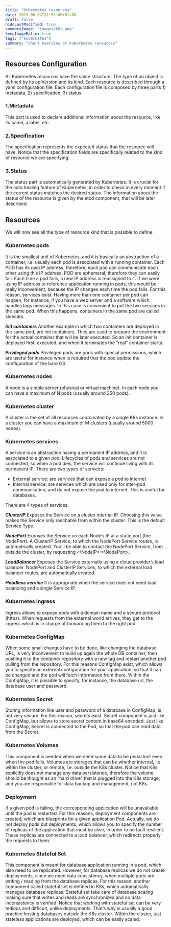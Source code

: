 ```yaml
---
title: "Kubernetes resources"
date: 2019-06-04T21:55:06+01:00
draft: false
hideLastModified: true
summaryImage: "images/k8s.png"
keepImageRatio: true
tags: ["kubernetes"]
summary: "Short overview of Kubernetes resources"
---
```

## Resources Configuration
All Kubernetes resources have the same structure. The type of an object is defined by its apiVersion and its kind. Each resource is described through a yaml configuration file. Each configuration file is composed by three parts 1) metadata, 2) specification, 3) status.
### 1.Metadata
This part is used to declare additional information about the resource, like its name, a label, etc. 
### 2.Specification
The specification represents the expected status that the resource will have. Notice that the specification fields are specifically related to the kind of resource we are specifying.
### 3.Status
The status part is automatically generated by Kubernetes. It is crucial for the auto healing feature of Kubernetes, in order to check in every moment if the current status matches the desired status. The information about the status of the resource is given by the etcd component, that will be later described.

## Resources
We will now see all the type of resource kind that is possible to define.
### Kubernetes pods
It is the smallest unit of Kubernetes, and it is basically an abstraction of a container, i.e. usually each pod is associated with a running container. Each POD has its own IP address; therefore, each pod can communicate each other using this IP address. POD are ephemeral, therefore they can easily fail. Each time a pod fails, a new IP address is reassigned to it. If we were using IP address to reference application running in pods, this would be really inconvenient, because the IP changes each time the pod fails. For this reason, services exist. Having more than one container per pod can happen, for instance, if you have a web server and a software which handles logs messages. In this case is convenient to put the two services in the same pod. When this happens, containers in the same pod are called sidecars.

***Init containers***
Another example in which two containers are deployed in the same pod, are init containers. They are used to prepare the environment for the actual container that will be later executed. So an init container is deployed first, executed, and when it terminates the “real” container starts.

***Privileged pods***
Privileged pods are pods with special permissions, which are useful for instance when is required that the pod update the configuration of the bare OS.

### Kubernetes nodes
A node is a simple server (physical or virtual machine). In each node you can have a maximum of N pods (usually around 250 pods).
### Kubernetes cluster
A cluster is the set of all resources coordinated by a single K8s instance. In a cluster you can have a maximum of M clusters (usually around 5000 nodes).
### Kubernetes services
A service is an abstraction having a permanent IP address, and it is associated to a given pod. Lifecycles of pods and services are not connected, so when a pod dies, the service will continue living with its permanent IP. There are two types of services:
- External service: are services that can expose a pod to internet
- Internal service: are services which are used only for inter-pod communication, and do not expose the pod to internet. This is useful for databases.

There are 4 types of services.

***ClusterIP*** 
Exposes the Service on a cluster internal IP. Choosing this value makes the Service only reachable from within the cluster. This is the default Service Type.

***NodePort***
Exposes the Service on each Node’s IP at a static port (the NodePort). A ClusterIP Service, to which the NodePort Service routes, is automatically created. You’ll be able to contact the NodePort Service, from outside the cluster, by requesting <\NodeIP\>:<\NodePort\>.

***LoadBalancer***
Exposes the Service externally using a cloud provider’s load balancer. NodePort and ClusterIP Services, to which the external load balancer routes, are automatically created.

***Headless service***
It is appropriate when the service does not need load balancing and a single Service IP. 

### Kubernetes ingress
Ingress allows to expose pods with a domain name and a secure protocol (https). When requests from the external world arrives, they get to the ingress which is in charge of forwarding them to the right pod.
### Kubernetes ConfigMap
When some small changes have to be done, like changing the database URL, is very inconvenient to build up again the whole DB container, then pushing it to the container repository with a new tag and restart another pod pulling from the repository. For this reasons ConfigMap exist, which allows you to specify an external configuration for your application, so that it can be changed and the pod will fetch information from there. Within the ConfigMap, it is possible to specify, for instance, the database url, the database user and password.
### Kubernetes Secret
Storing information like user and password of a database in ConfigMap, is not very secure. For this reason, secrets exist. Secret component is just like ConfigMap, but allows to store secret content in base64 encoded. Just like ConfigMap, Secret is connected to the Pod, so that the pod can read data from the Secret. 
### Kubernetes Volumes
This component is needed when we need some data to be persistent even when the pod fails. Volumes are storages that can be whether internal, i.e. within the cluster, or remote, i.e. outside the K8s cluster. Notice that K8s explicitly does not manage any data persistence, therefore the volume should be thought as an “hard drive” that is plugged into the K8s storage, and you are responsible for data backup and management, not K8s.
### Deployment
If a given pod is failing, the corresponding application will be unavailable until the pod is restarted. For this reasons, deployment components are created, which are blueprints for a given application Pod. Actually, we do not deploy pods but deployments, which allows you to specify the number of replicas of the application that must be alive, in order to be fault resilient. These replicas are connected to a load balancer, which redirects properly the requests to them.
### Kubernetes Stateful Set
This component is meant for database application running in a pod, which also need to be replicated. However, for database replicas we do not create deployments, since we need data consistency, when multiple pods are writing / reading from the database replicas. For this reason, another component called stateful set is defined in K8s, which automatically manages database replicas. Stateful set take care of database scaling making sure that writes and reads are synchronized and no data inconsistency is verified.
Notice that working with stateful set can be very tedious and difficult, unlike deployments. That’s why is usually a good practice hosting databases outside the K8s cluster. Within the cluster, just stateless applications are deployed, which can be easily scaled.

